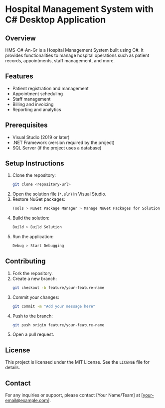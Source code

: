 # Hospital Management System with C# Desktop Application

## Overview
HMS-C#-An-Gr is a Hospital Management System built using C#. It provides functionalities to manage hospital operations such as patient records, appointments, staff management, and more.

## Features
- Patient registration and management
- Appointment scheduling
- Staff management
- Billing and invoicing
- Reporting and analytics

## Prerequisites
- Visual Studio (2019 or later)
- .NET Framework (version required by the project)
- SQL Server (if the project uses a database)

## Setup Instructions
1. Clone the repository:
   ```bash
   git clone <repository-url>
   ```
2. Open the solution file (`*.sln`) in Visual Studio.
3. Restore NuGet packages:
   ```bash
   Tools > NuGet Package Manager > Manage NuGet Packages for Solution
   ```
4. Build the solution:
   ```bash
   Build > Build Solution
   ```
5. Run the application:
   ```bash
   Debug > Start Debugging
   ```

## Contributing
1. Fork the repository.
2. Create a new branch:
   ```bash
   git checkout -b feature/your-feature-name
   ```
3. Commit your changes:
   ```bash
   git commit -m "Add your message here"
   ```
4. Push to the branch:
   ```bash
   git push origin feature/your-feature-name
   ```
5. Open a pull request.

## License
This project is licensed under the MIT License. See the `LICENSE` file for details.

## Contact
For any inquiries or support, please contact [Your Name/Team] at [your-email@example.com].
